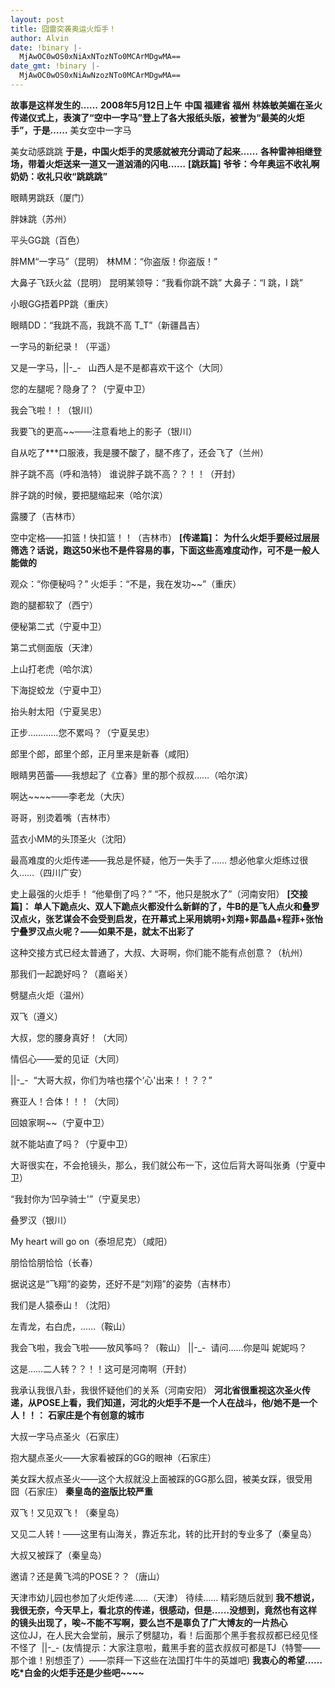 ```yaml
---
layout: post
title: 囧雷突袭奥运火炬手！
author: Alvin
date: !binary |-
  MjAwOC0wOS0xNiAxNTozNTo0MCArMDgwMA==
date_gmt: !binary |-
  MjAwOC0wOS0xNiAwNzozNTo0MCArMDgwMA==
---
```

<strong>故事是这样发生的&#8230;&#8230;</strong>
<strong>2008年5月12日上午</strong>
<strong>中国 福建省 福州</strong>
<strong>林姝敏美媚在圣火传递仪式上，表演了&#8220;空中一字马&#8221;登上了各大报纸头版，被誉为&#8220;最美的火炬手&#8221;，于是&#8230;&#8230;</strong>
美女空中一字马
     
美女动感跳跳
<strong>于是，中国火炬手的灵感就被充分调动了起来&#8230;&#8230;</strong>
<strong>各种雷神相继登场，带着火炬送来一道又一道汹涌的闪电&#8230;&#8230;</strong><img alt="" src="http://blog.tom.com/images/face/03.png" />
<strong>[跳跃篇]</strong>
<strong>爷爷：今年奥运不收礼啊</strong>
<strong>奶奶：收礼只收&#8220;跳跳跳&#8221;</strong>
     
眼睛男跳跃（厦门）
     
胖妹跳（苏州）
     
平头GG跳（百色）
     
胖MM&#8220;一字马&#8221;（昆明）
林MM：&#8220;你盗版！你盗版！&#8221;
     
大鼻子飞跃火盆（昆明）
昆明某领导：&#8220;我看你跳不跳&#8221;
大鼻子：&#8220;I 跳，I 跳&#8221;
     
小眼GG捂着PP跳（重庆）
     
眼睛DD：&#8220;我跳不高，我跳不高 T_T&#8221;（新疆昌吉）
     
一字马的新纪录！（平遥）
     
又是一字马，||-_-&#160;&#160; 山西人是不是都喜欢干这个（大同）
     
您的左腿呢？隐身了？（宁夏中卫）
     
我会飞啦！！（银川）
     
我要飞的更高~~&#8212;&#8212;注意看地上的影子（银川）
     
自从吃了***口服液，我是腰不酸了，腿不疼了，还会飞了（兰州）
     
胖子跳不高（呼和浩特）
谁说胖子跳不高？？！！（开封）
     
胖子跳的时候，要把腿缩起来（哈尔滨）
     
露腰了（吉林市）
     
空中定格&#8212;&#8212;扣篮！快扣篮！！（吉林市）
<strong>[传递篇]：</strong>
<strong>为什么火炬手要经过层层筛选？话说，跑这50米也不是件容易的事，下面这些高难度动作，可不是一般人能做的</strong>
     
观众：&#8220;你便秘吗？&#8221;
火炬手：&#8220;不是，我在发功~~&#8221;（重庆）
     
跑的腿都软了（西宁）
     
便秘第二式（宁夏中卫）
     
第二式侧面版（天津）
     
上山打老虎（哈尔滨）
     
下海捉蛟龙（宁夏中卫）
     
抬头射太阳（宁夏吴忠）
     
正步&#8230;&#8230;&#8230;&#8230;您不累吗？（宁夏吴忠）
     
郎里个郎，郎里个郎，正月里来是新春（咸阳）
     
眼睛男芭蕾&#8212;&#8212;我想起了《立春》里的那个叔叔&#8230;&#8230;（哈尔滨）
     
啊达~~~~&#8212;&#8212;李老龙（大庆）
     
哥哥，别烫着嘴（吉林市）
     
蓝衣小MM的头顶圣火（沈阳）
     
最高难度的火炬传递&#8212;&#8212;我总是怀疑，他万一失手了&#8230;&#8230;
想必他拿火炬练过很久&#8230;&#8230;（四川广安）
     
史上最强的火炬手！
&#8220;他晕倒了吗？&#8221;
&#8220;不，他只是脱水了&#8221;（河南安阳）
<strong>[交接篇]：</strong>
<strong>单人下跪点火、双人下跪点火都没什么新鲜的了，牛B的是飞人点火和叠罗汉点火，张艺谋会不会受到启发，在开幕式上采用姚明+刘翔+郭晶晶+程菲+张怡宁叠罗汉点火呢？&#8212;&#8212;如果不是，就太不出彩了</strong>
     
这种交接方式已经太普通了，大叔、大哥啊，你们能不能有点创意？（杭州）
     
那我们一起跪好吗？（嘉峪关）
     
劈腿点火炬（温州）
     
双飞（遵义）
     
大叔，您的腰身真好！（大同）
     
情侣心&#8212;&#8212;爱的见证（大同）
     
||-_-&#160; &#8220;大哥大叔，你们为啥也摆个&#8216;心'出来！！？？&#8221;
     
赛亚人！合体！！！（大同）
     
回娘家啊~~（宁夏中卫）
     
就不能站直了吗？（宁夏中卫）
     
大哥很实在，不会抢镜头，那么，我们就公布一下，这位后背大哥叫张勇（宁夏中卫）
     
&#8220;我封你为&#8216;凹孕骑士'&#8221;（宁夏吴忠）
     
叠罗汉（银川）
     
My heart will go on（泰坦尼克）（咸阳）
     
朋恰恰朋恰恰（长春）
     
据说这是&#8220;飞翔&#8221;的姿势，还好不是&#8220;刘翔&#8221;的姿势（吉林市）
     
我们是人猿泰山！（沈阳）
     
左青龙，右白虎，&#8230;&#8230;（鞍山）
     
我会飞啦，我会飞啦&#8212;&#8212;放风筝吗？（鞍山）
||-_-&#160; 请问&#8230;&#8230;你是叫 妮妮吗？
     
这是&#8230;&#8230;二人转？？！！这可是河南啊（开封）
     
我承认我很八卦，我很怀疑他们的关系（河南安阳）
<strong>河北省很重视这次圣火传递，从POSE上看，我们知道，河北的火炬手不是一个人在战斗，他/她不是一个人！！：</strong>
<strong>石家庄是个有创意的城市</strong>
     
大叔一字马点圣火（石家庄）
     
抱大腿点圣火&#8212;&#8212;大家看被踩的GG的眼神（石家庄）
     
美女踩大叔点圣火&#8212;&#8212;这个大叔就没上面被踩的GG那么囧，被美女踩，很受用&#160; 囧（石家庄）
<strong>秦皇岛的盗版比较严重</strong>
     
双飞！又见双飞！（秦皇岛）
     
又见二人转！&#8212;&#8212;这里有山海关，靠近东北，转的比开封的专业多了（秦皇岛）
     
大叔又被踩了（秦皇岛）
     
邀请？还是黄飞鸿的POSE？？（唐山）
     
天津市幼儿园也参加了火炬传递&#8230;&#8230;（天津）
待续&#8230;&#8230;
精彩随后就到
<strong>我不想说，我很无奈，今天早上，看北京的传递，很感动，但是&#8230;&#8230;没想到，竟然也有这样的镜头出现了，唉~不能不写啊，要么岂不是辜负了广大博友的一片热心</strong>
<strong>       
</strong>
这位JJ，在人民大会堂前，展示了劈腿功，看！后面那个黑手套叔叔都已经见怪不怪了&#160; ||-_-
(友情提示：大家注意啦，戴黑手套的蓝衣叔叔可都是TJ（特警&#8212;&#8212;那个谁！别想歪了）&#8212;&#8212;崇拜一下这些在法国打牛牛的英雄吧)
<strong>我衷心的希望&#8230;&#8230;吃*白金的火炬手还是少些吧~~~~</strong>
